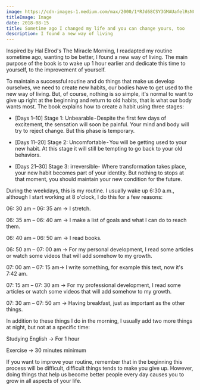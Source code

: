 ```yaml
---
image: https://cdn-images-1.medium.com/max/2000/1*RJd68CSY3GMAUafelRsNOw.jpeg
titleImage: Image
date: 2018-08-15
title: Sometime ago I changed my life and you can change yours, too
description: I found a new way of living
---
```



Inspired by Hal Elrod's The Miracle Morning, I readapted my routine sometime ago, wanting to be better, I found a new way of living. The main purpose of the book is to wake up 1 hour earlier and dedicate this time to yourself, to the improvement of yourself.

To maintain a successful routine and do things that make us develop ourselves,  we need to create new habits, our bodies have to get used to the new way of living. But, of course, nothing is so simple, it's normal to want to give up right at the beginning and return to old habits, that is what our body wants most. The book explains how to create a habit using three stages:

* [Days 1–10] Stage 1: Unbearable - Despite the first few days of excitement, the sensation will soon be painful. Your mind and body will try to reject change. But this phase is temporary.

* [Days 11–20] Stage 2: Uncomfortable - You will be getting used to your new habit. At this stage it will still be tempting to go back to your old behaviors.

* [Days 21–30] Stage 3: irreversible- Where transformation takes place, your new habit becomes part of your identity. But nothing to stops at that moment, you should maintain your new condition for the future.

During the weekdays, this is my routine. I usually wake up 6:30 a.m., although I start working at 8 o'clock, I do this for a few reasons:

06: 30 am – 06: 35 am -> I stretch.

06: 35 am – 06: 40 am -> I make a list of goals and what I can do to reach them.

06: 40 am – 06: 50 am -> I read books.

06: 50 am – 07: 00 am -> For my personal development, I read some articles or watch some videos that will add somehow to my growth.

07: 00 am – 07: 15 am-> I write something, for example this text, now it's 7:42 am.

07: 15 am – 07: 30 am -> For my professional development, I read some articles or watch some videos that will add somehow to my growth.

07: 30 am – 07: 50 am -> Having breakfast, just as important as the other things.

In addition to these things I do in the morning, I usually add two more things at night, but not at a specific time:

Studying English -> For 1 hour

Exercise -> 30 minutes minimum

If you want to improve your routine, remember that in the beginning this process will be difficult, difficult things tends to make you give up. However, doing things that help us become better people every day causes you to grow in all aspects of your life.
